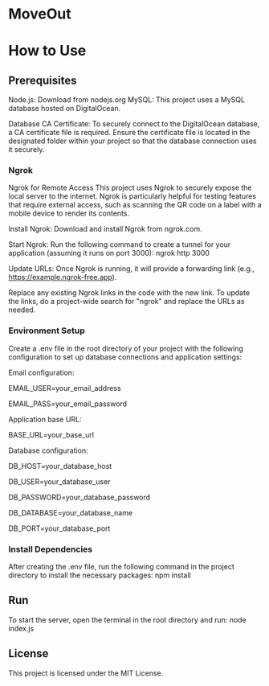 # MoveOut

# How to Use

## Prerequisites

Node.js: Download from nodejs.org
MySQL: This project uses a MySQL database hosted on DigitalOcean.

Database CA Certificate:
To securely connect to the DigitalOcean database, a CA certificate file is required. Ensure the certificate file is located in the designated folder within your project so that the database connection uses it securely.

### Ngrok

Ngrok for Remote Access
This project uses Ngrok to securely expose the local server to the internet. Ngrok is particularly helpful for testing features that require external access, such as scanning the QR code on a label with a mobile device to render its contents.

Install Ngrok: Download and install Ngrok from ngrok.com.

Start Ngrok: Run the following command to create a tunnel for your application (assuming it runs on port 3000): ngrok http 3000

Update URLs: Once Ngrok is running, it will provide a forwarding link (e.g., https://example.ngrok-free.app).

Replace any existing Ngrok links in the code with the new link. To update the links, do a project-wide search for "ngrok" and replace the URLs as needed.

### Environment Setup

Create a .env file in the root directory of your project with the following configuration to set up database connections and application settings:

Email configuration:

EMAIL_USER=your_email_address

EMAIL_PASS=your_email_password

Application base URL:

BASE_URL=your_base_url

Database configuration:

DB_HOST=your_database_host

DB_USER=your_database_user

DB_PASSWORD=your_database_password

DB_DATABASE=your_database_name

DB_PORT=your_database_port

### Install Dependencies

After creating the .env file, run the following command in the project directory to install the necessary packages: npm install

## Run

To start the server, open the terminal in the root directory and run: node index.js

## License

This project is licensed under the MIT License.
